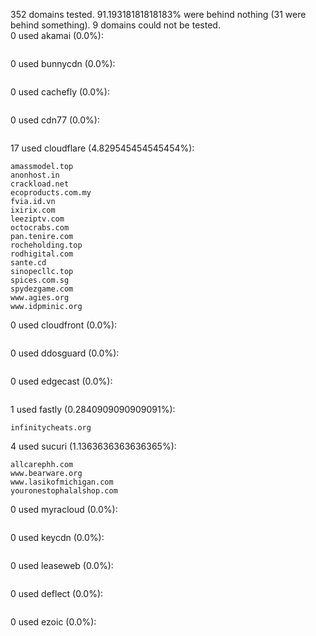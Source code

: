 352 domains tested. 91.19318181818183% were behind nothing (31 were behind something). 9 domains could not be tested.<br>
0 used akamai (0.0%):
```

```

0 used bunnycdn (0.0%):
```

```

0 used cachefly (0.0%):
```

```

0 used cdn77 (0.0%):
```

```

17 used cloudflare (4.829545454545454%):
```
amassmodel.top
anonhost.in
crackload.net
ecoproducts.com.my
fvia.id.vn
ixirix.com
leeziptv.com
octocrabs.com
pan.tenire.com
rocheholding.top
rodhigital.com
sante.cd
sinopecllc.top
spices.com.sg
spydezgame.com
www.agies.org
www.idpminic.org
```

0 used cloudfront (0.0%):
```

```

0 used ddosguard (0.0%):
```

```

0 used edgecast (0.0%):
```

```

1 used fastly (0.2840909090909091%):
```
infinitycheats.org
```

4 used sucuri (1.1363636363636365%):
```
allcarephh.com
www.bearware.org
www.lasikofmichigan.com
youronestophalalshop.com
```

0 used myracloud (0.0%):
```

```

0 used keycdn (0.0%):
```

```

0 used leaseweb (0.0%):
```

```

0 used deflect (0.0%):
```

```

0 used ezoic (0.0%):
```

```
